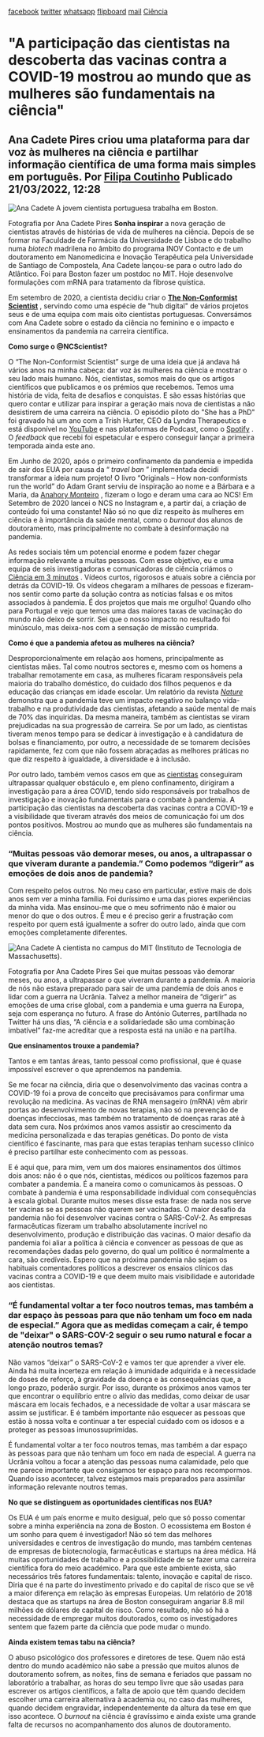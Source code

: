 [facebook](https://www.facebook.com/sharer/sharer.php?u=https%3A%2F%2Fwww.natgeo.pt%2Fciencia%2F2022%2F03%2Fentrevista-ana-cadete-pires) [twitter](https://twitter.com/share?url=https%3A%2F%2Fwww.natgeo.pt%2Fciencia%2F2022%2F03%2Fentrevista-ana-cadete-pires&via=natgeo&text=%22A%20participa%C3%A7%C3%A3o%20das%20cientistas%20na%20descoberta%20das%20vacinas%20contra%20a%20COVID-19%20mostrou%20ao%20mundo%20que%20as%20mulheres%20s%C3%A3o%20fundamentais%20na%20ci%C3%AAncia%22) [whatsapp](https://web.whatsapp.com/send?text=https%3A%2F%2Fwww.natgeo.pt%2Fciencia%2F2022%2F03%2Fentrevista-ana-cadete-pires) [flipboard](https://share.flipboard.com/bookmarklet/popout?v=2&title=%22A%20participa%C3%A7%C3%A3o%20das%20cientistas%20na%20descoberta%20das%20vacinas%20contra%20a%20COVID-19%20mostrou%20ao%20mundo%20que%20as%20mulheres%20s%C3%A3o%20fundamentais%20na%20ci%C3%AAncia%22&url=https%3A%2F%2Fwww.natgeo.pt%2Fciencia%2F2022%2F03%2Fentrevista-ana-cadete-pires) [mail](mailto:?subject=NatGeo&body=https%3A%2F%2Fwww.natgeo.pt%2Fciencia%2F2022%2F03%2Fentrevista-ana-cadete-pires%20-%20%22A%20participa%C3%A7%C3%A3o%20das%20cientistas%20na%20descoberta%20das%20vacinas%20contra%20a%20COVID-19%20mostrou%20ao%20mundo%20que%20as%20mulheres%20s%C3%A3o%20fundamentais%20na%20ci%C3%AAncia%22) [Ciência](https://www.natgeo.pt/ciencia) 
# "A participação das cientistas na descoberta das vacinas contra a COVID-19 mostrou ao mundo que as mulheres são fundamentais na ciência" 
## Ana Cadete Pires criou uma plataforma para dar voz às mulheres na ciência e partilhar informação científica de uma forma mais simples em português. Por [Filipa Coutinho](https://www.natgeo.pt/autor/filipa-coutinho) Publicado 21/03/2022, 12:28 
![Ana Cadete ](img/files_styles_image_00_public_img_0.jpeg, "Ana Cadete ")
A jovem cientista portuguesa trabalha em Boston. 

Fotografia por Ana Cadete Pires **Sonha inspirar** a nova geração de cientistas através de histórias de vida de mulheres na ciência. Depois de se formar na Faculdade de Farmácia da Universidade de Lisboa e do trabalho numa _biotech_ madrilena no âmbito do programa INOV Contacto e de um doutoramento em Nanomedicina e Inovação Terapêutica pela Universidade de Santiago de Compostela, Ana Cadete lançou-se para o outro lado do Atlântico. Foi para Boston fazer um postdoc no MIT. Hoje desenvolve formulações com mRNA para tratamento da fibrose quística. 

Em setembro de 2020, a cientista decidiu criar o **[The Non-Conformist Scientist](https://ncscientist.com/)** , servindo como uma espécie de "hub digital" de vários projetos seus e de uma equipa com mais oito cientistas portuguesas. Conversámos com Ana Cadete sobre o estado da ciência no feminino e o impacto e ensinamentos da pandemia na carreira científica. 

**Como surge o @NCScientist?** 

O “The Non-Conformist Scientist” surge de uma ideia que já andava há vários anos na minha cabeça: dar voz às mulheres na ciência e mostrar o seu lado mais humano. Nós, cientistas, somos mais do que os artigos científicos que publicamos e os prémios que recebemos. Temos uma história de vida, feita de desafios e conquistas. E são essas histórias que quero contar e utilizar para inspirar a geração mais nova de cientistas a não desistirem de uma carreira na ciência. O episódio piloto do "She has a PhD" foi gravado há um ano com a Trish Hurter, CEO da Lyndra Therapeutics e está disponível no [YouTube](https://nam04.safelinks.protection.outlook.com/?url=https%3A%2F%2Fwww.youtube.com%2Fwatch%3Fv%3DjTivA-bs2Uk&data=04%7C01%7CFilipa.Coutinho%40disney.com%7C5ba6622a0e844077473f08da0b35a496%7C56b731a8a2ac4c32bf6b616810e913c6%7C1%7C0%7C637834622276403105%7CUnknown%7CTWFpbGZsb3d8eyJWIjoiMC4wLjAwMDAiLCJQIjoiV2luMzIiLCJBTiI6Ik1haWwiLCJXVCI6Mn0%3D%7C3000&sdata=K%2F%2FVyBZ%2BPgyUkRRt0p9v0hinWZwecIBrfcuQeHh9rVA%3D&reserved=0) e nas plataformas de Podcast, como o [Spotify](https://nam04.safelinks.protection.outlook.com/?url=https%3A%2F%2Fopen.spotify.com%2Fepisode%2F68eTORXhxebPP9zqnXMg7A%3Fsi%3D5T01kx98SleADlwKOYfj0A&data=04%7C01%7CFilipa.Coutinho%40disney.com%7C5ba6622a0e844077473f08da0b35a496%7C56b731a8a2ac4c32bf6b616810e913c6%7C1%7C0%7C637834622276403105%7CUnknown%7CTWFpbGZsb3d8eyJWIjoiMC4wLjAwMDAiLCJQIjoiV2luMzIiLCJBTiI6Ik1haWwiLCJXVCI6Mn0%3D%7C3000&sdata=POWYenxdi8Jk1jE2wJvxCn6c0CpgqKVKUukjiS5yS30%3D&reserved=0) . O _feedback_ que recebi foi espetacular e espero conseguir lançar a primeira temporada ainda este ano. 

Em Junho de 2020, após o primeiro confinamento da pandemia e impedida de sair dos EUA por causa da “ _travel ban_ ” implementada decidi transformar a ideia num projeto! O livro “Originals – How non-conformists run the world” do Adam Grant serviu de inspiração ao nome e a Bárbara e a Maria, da [Anahory Monteiro](https://anahorymonteiro.com/) , fizeram o logo e deram uma cara ao NCS! Em Setembro de 2020 lancei o NCS no Instagram e, a partir daí, a criação de conteúdo foi uma constante! Não só no que diz respeito às mulheres em ciência e à importância da saúde mental, como o _burnout_ dos alunos de doutoramento, mas principalmente no combate à desinformação na pandemia. 

As redes sociais têm um potencial enorme e podem fazer chegar informação relevante a muitas pessoas. Com esse objetivo, eu e uma equipa de seis investigadoras e comunicadoras de ciência criámos o [Ciência em 3 minutos](https://www.youtube.com/c/cienciaem3minutos) . Vídeos curtos, rigorosos e atuais sobre a ciência por detrás da COVID-19. Os vídeos chegaram a milhares de pessoas e fizeram-nos sentir como parte da solução contra as notícias falsas e os mitos associados à pandemia. É dos projetos que mais me orgulho! Quando olho para Portugal e vejo que temos uma das maiores taxas de vacinação do mundo não deixo de sorrir. Sei que o nosso impacto no resultado foi minúsculo, mas deixa-nos com a sensação de missão cumprida. 

**Como é que a pandemia afetou as mulheres na ciência?** 

Desproporcionalmente em relação aos homens, principalmente as cientistas mães. Tal como noutros sectores e, mesmo com os homens a trabalhar remotamente em casa, as mulheres ficaram responsáveis pela maioria do trabalho doméstico, do cuidado dos filhos pequenos e da educação das crianças em idade escolar. Um relatório da revista [_Nature_](https://www.nature.com/articles/d41586-021-00854-x) demonstra que a pandemia teve um impacto negativo no balanço vida-trabalho e na produtividade das cientistas, afetando a saúde mental de mais de 70% das inquiridas. Da mesma maneira, também as cientistas se viram prejudicadas na sua progressão de carreira. Se por um lado, as cientistas tiveram menos tempo para se dedicar à investigação e à candidatura de bolsas e financiamento, por outro, a necessidade de se tomarem decisões rapidamente, fez com que não fossem abraçadas as melhores práticas no que diz respeito à igualdade, à diversidade e à inclusão. 

Por outro lado, também vemos casos em que as [cientistas](https://www.unwomen.org/en/news/stories/2021/2/compilation-women-in-science-leading-during-the-pandemic) conseguiram ultrapassar qualquer obstáculo e, em pleno confinamento, dirigiram a investigação para a área COVID, tendo sido responsáveis por trabalhos de investigação e inovação fundamentais para o combate à pandemia. A participação das cientistas na descoberta das vacinas contra a COVID-19 e a visibilidade que tiveram através dos meios de comunicação foi um dos pontos positivos. Mostrou ao mundo que as mulheres são fundamentais na ciência. 

### “Muitas pessoas vão demorar meses, ou anos, a ultrapassar o que viveram durante a pandemia.” **Como podemos “digerir” as emoções de dois anos de pandemia?** 

Com respeito pelos outros. No meu caso em particular, estive mais de dois anos sem ver a minha família. Foi duríssimo e uma das piores experiências da minha vida. Mas ensinou-me que o meu sofrimento não é maior ou menor do que o dos outros. É meu e é preciso gerir a frustração com respeito por quem está igualmente a sofrer do outro lado, ainda que com emoções completamente diferentes. 

![Ana Cadete ](img/files_styles_image_00_public_img.jpeg, "Ana Cadete ")
A cientista no campus do MIT (Instituto de Tecnologia de Massachusetts). 

Fotografia por Ana Cadete Pires Sei que muitas pessoas vão demorar meses, ou anos, a ultrapassar o que viveram durante a pandemia. A maioria de nós não estava preparado para sair de uma pandemia de dois anos e lidar com a guerra na Ucrânia. Talvez a melhor maneira de “digerir” as emoções de uma crise global, com a pandemia e uma guerra na Europa, seja com esperança no futuro. A frase do António Guterres, partilhada no Twitter há uns dias, “A ciência e a solidariedade são uma combinação imbatível” faz-me acreditar que a resposta está na união e na partilha. 

**Que ensinamentos trouxe a pandemia?** 

Tantos e em tantas áreas, tanto pessoal como profissional, que é quase impossível escrever o que aprendemos na pandemia. 

Se me focar na ciência, diria que o desenvolvimento das vacinas contra a COVID-19 foi a prova de conceito que precisávamos para confirmar uma revolução na medicina. As vacinas de RNA mensageiro (mRNA) vêm abrir portas ao desenvolvimento de novas terapias, não só na prevenção de doenças infecciosas, mas também no tratamento de doenças raras até à data sem cura. Nos próximos anos vamos assistir ao crescimento da medicina personalizada e das terapias genéticas. Do ponto de vista científico é fascinante, mas para que estas terapias tenham sucesso clínico é preciso partilhar este conhecimento com as pessoas. 

E é aqui que, para mim, vem um dos maiores ensinamentos dos últimos dois anos: não é o que nós, cientistas, médicos ou políticos fazemos para combater a pandemia. É a maneira como o comunicamos às pessoas. O combate à pandemia é uma responsabilidade individual com consequências à escala global. Durante muitos meses disse esta frase: de nada nos serve ter vacinas se as pessoas não querem ser vacinadas. O maior desafio da pandemia não foi desenvolver vacinas contra o SARS-CoV-2. As empresas farmacêuticas fizeram um trabalho absolutamente incrível no desenvolvimento, produção e distribuição das vacinas. O maior desafio da pandemia foi aliar a política à ciência e convencer as pessoas de que as recomendações dadas pelo governo, do qual um político é normalmente a cara, são credíveis. Espero que na próxima pandemia não sejam os habituais comentadores políticos a descrever os ensaios clínicos das vacinas contra a COVID-19 e que deem muito mais visibilidade e autoridade aos cientistas. 

### “É fundamental voltar a ter foco noutros temas, mas também a dar espaço às pessoas para que não tenham um foco em nada de especial.” **Agora que as medidas começam a cair, é tempo de "deixar" o SARS-COV-2 seguir o seu rumo natural e focar a atenção noutros temas?** 

Não vamos “deixar” o SARS-CoV-2 e vamos ter que aprender a viver ele. Ainda há muita incerteza em relação à imunidade adquirida e à necessidade de doses de reforço, à gravidade da doença e às consequências que, a longo prazo, poderão surgir. Por isso, durante os próximos anos vamos ter que encontrar o equilíbrio entre o alívio das medidas, como deixar de usar máscara em locais fechados, e a necessidade de voltar a usar máscara se assim se justificar. E é também importante não esquecer as pessoas que estão à nossa volta e continuar a ter especial cuidado com os idosos e a proteger as pessoas imunossuprimidas. 

É fundamental voltar a ter foco noutros temas, mas também a dar espaço às pessoas para que não tenham um foco em nada de especial. A guerra na Ucrânia voltou a focar a atenção das pessoas numa calamidade, pelo que me parece importante que consigamos ter espaço para nos recompormos. Quando isso acontecer, talvez estejamos mais preparados para assimilar informação relevante noutros temas. 

**No que se distinguem as oportunidades científicas nos EUA?** 

Os EUA é um país enorme e muito desigual, pelo que só posso comentar sobre a minha experiência na zona de Boston. O ecossistema em Boston é um sonho para quem é investigador! Não só tem das melhores universidades e centros de investigação do mundo, mas também centenas de empresas de biotecnologia, farmacêuticas e startups na área médica. Há muitas oportunidades de trabalho e a possibilidade de se fazer uma carreira científica fora do meio académico. Para que este ambiente exista, são necessários três fatores fundamentais: talento, inovação e capital de risco. Diria que é na parte do investimento privado e do capital de risco que se vê a maior diferença em relação às empresas Europeias. Um relatório de 2018 destaca que as startups na área de Boston conseguiram angariar 8.8 mil milhões de dólares de capital de risco. Como resultado, não só há a necessidade de empregar muitos doutorados, como os investigadores sentem que fazem parte da ciência que pode mudar o mundo. 

**Ainda existem temas tabu na ciência?** 

O abuso psicológico dos professores e diretores de tese. Quem não está dentro do mundo académico não sabe a pressão que muitos alunos de doutoramento sofrem, as noites, fins de semana e feriados que passam no laboratório a trabalhar, as horas do seu tempo livre que são usadas para escrever os artigos científicos, a falta de apoio que têm quando decidem escolher uma carreira alternativa à academia ou, no caso das mulheres, quando decidem engravidar, independentemente da altura da tese em que isso acontece. O _burnout_ na ciência é gravíssimo e ainda existe uma grande falta de recursos no acompanhamento dos alunos de doutoramento. 


